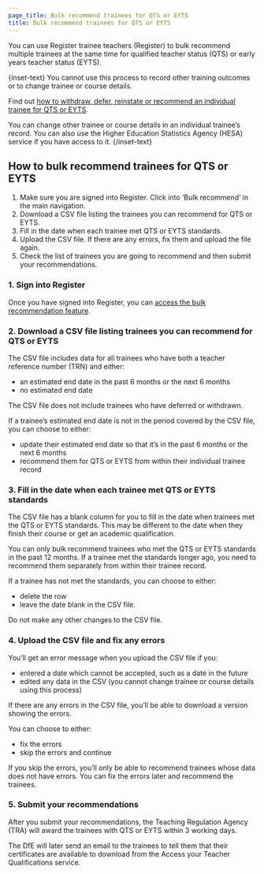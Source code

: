 ```yaml
---
page_title: Bulk recommend trainees for QTS or EYTS
title: Bulk recommend trainees for QTS or EYTS
---
```


You can use Register trainee teachers (Register) to bulk recommend multiple trainees at the same time for qualified teacher status (QTS) or early years teacher status (EYTS).

{inset-text}
You cannot use this process to record other training outcomes or to change trainee or course details.

Find out [how to withdraw, defer, reinstate or recommend an individual trainee for QTS or EYTS](/guidance/withdraw-defer-reinstate-or-recommend-a-trainee).

You can change other trainee or course details in an individual trainee’s record. You can also use the Higher Education Statistics Agency (HESA) service if you have access to it.
{/inset-text}

## How to bulk recommend trainees for QTS or EYTS

1. Make sure you are signed into Register. Click into ‘Bulk recommend’ in the main navigation.
2. Download a CSV file listing the trainees you can recommend for QTS or EYTS.
3. Fill in the date when each trainee met QTS or EYTS standards.
4. Upload the CSV file. If there are any errors, fix them and upload the file again.
5. Check the list of trainees you are going to recommend and then submit your recommendations.


### 1. Sign into Register

Once you have signed into Register, you can [access the bulk recommendation feature](https://www.register-trainee-teachers.service.gov.uk/bulk-update/recommend/upload).

### 2. Download a CSV file listing trainees you can recommend for QTS or EYTS

The CSV file includes data for all trainees who have both a teacher reference number (TRN) and either:

- an estimated end date in the past 6 months or the next 6 months
- no estimated end date

The CSV file does not include trainees who have deferred or withdrawn.

If a trainee’s estimated end date is not in the period covered by the CSV file, you can choose to either:

- update their estimated end date so that it’s in the past 6 months or the next 6 months
- recommend them for QTS or EYTS from within their individual trainee record

### 3. Fill in the date when each trainee met QTS or EYTS standards

The CSV file has a blank column for you to fill in the date when trainees met the QTS or EYTS standards. This may be different to the date when they finish their course or get an academic qualification.

You can only bulk recommend trainees who met the QTS or EYTS standards in the past 12 months. If a trainee met the standards longer ago, you need to recommend them separately from within their trainee record.

If a trainee has not met the standards, you can choose to either:

- delete the row 
- leave the date blank in the CSV file.

Do not make any other changes to the CSV file.

### 4. Upload the CSV file and fix any errors

You’ll get an error message when you upload the CSV file if you:

- entered a date which cannot be accepted, such as a date in the future
- edited any data in the CSV (you cannot change trainee or course details using this process)

If there are any errors in the CSV file, you’ll be able to download a version showing the errors. 

You can choose to either:

- fix the errors 
- skip the errors and continue

If you skip the errors, you’ll only be able to recommend trainees whose data does not have errors. You can fix the
errors later and recommend the trainees.

### 5. Submit your recommendations

After you submit your recommendations, the Teaching Regulation Agency (TRA) will award the trainees with QTS or EYTS within 3 working days.

The DfE will later send an email to the trainees to tell them that their certificates are available to download from the Access your Teacher Qualifications service. 

